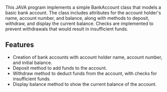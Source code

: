This JAVA program implements a simple BankAccount class that models a basic bank account. The class includes attributes for the account holder's name, account number, and balance, along with methods to deposit, withdraw, and display the current balance. Checks are implemented to prevent withdrawals that would result in insufficient funds.

## Features

- Creation of bank accounts with account holder name, account number, and initial balance.
- Deposit method to add funds to the account.
- Withdraw method to deduct funds from the account, with checks for insufficient funds.
- Display balance method to show the current balance of the account.
